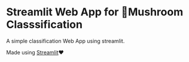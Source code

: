 # Streamlit Web App for 🍄Mushroom Classsification

A simple classification Web App using streamlit.

Made using [Streamlit](https://github.com/streamlit/streamlit)❤️


